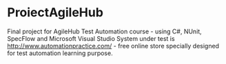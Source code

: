 # ProiectAgileHub
Final project for AgileHub Test Automation course - using C#, NUnit, SpecFlow and Microsoft Visual Studio
System under test is http://www.automationpractice.com/ - free online store specially designed for test automation learning purpose.
